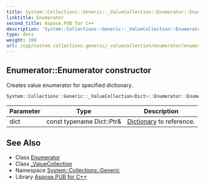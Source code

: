 ```yaml
---
title: System::Collections::Generic::_ValueCollection::Enumerator::Enumerator constructor
linktitle: Enumerator
second_title: Aspose.PUB for C++
description: 'System::Collections::Generic::_ValueCollection::Enumerator::Enumerator constructor. Creates value enumerator for specified dictionary in C++.'
type: docs
weight: 100
url: /cpp/system.collections.generic/_valuecollection/enumerator/enumerator/
---
```

## Enumerator::Enumerator constructor


Creates value enumerator for specified dictionary.

```cpp
System::Collections::Generic::_ValueCollection<Dict>::Enumerator::Enumerator(const typename Dict::Ptr &dict)
```


| Parameter | Type | Description |
| --- | --- | --- |
| dict | const typename Dict::Ptr\& | [Dictionary](../../../dictionary/) to reference. |

## See Also

* Class [Enumerator](../)
* Class [_ValueCollection](../../)
* Namespace [System::Collections::Generic](../../../)
* Library [Aspose.PUB for C++](../../../../)
